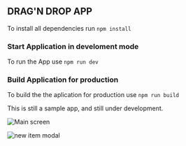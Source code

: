

## DRAG'N DROP APP

To install all dependencies run `npm install`

### Start Application in develoment mode

To run the App use `npm run dev`

### Build Application for production

To build the the aplication for production use `npm run build`

This is still a sample app, and still under development.


![Main screen](https://github.com/romidevx/react-drag-drop/blob/main/src/assets/screenshots/main-screen.jpg)

![new item modal](https://github.com/romidevx/react-drag-drop/blob/main/src/assets/screenshots/new-item-modal.jpg)